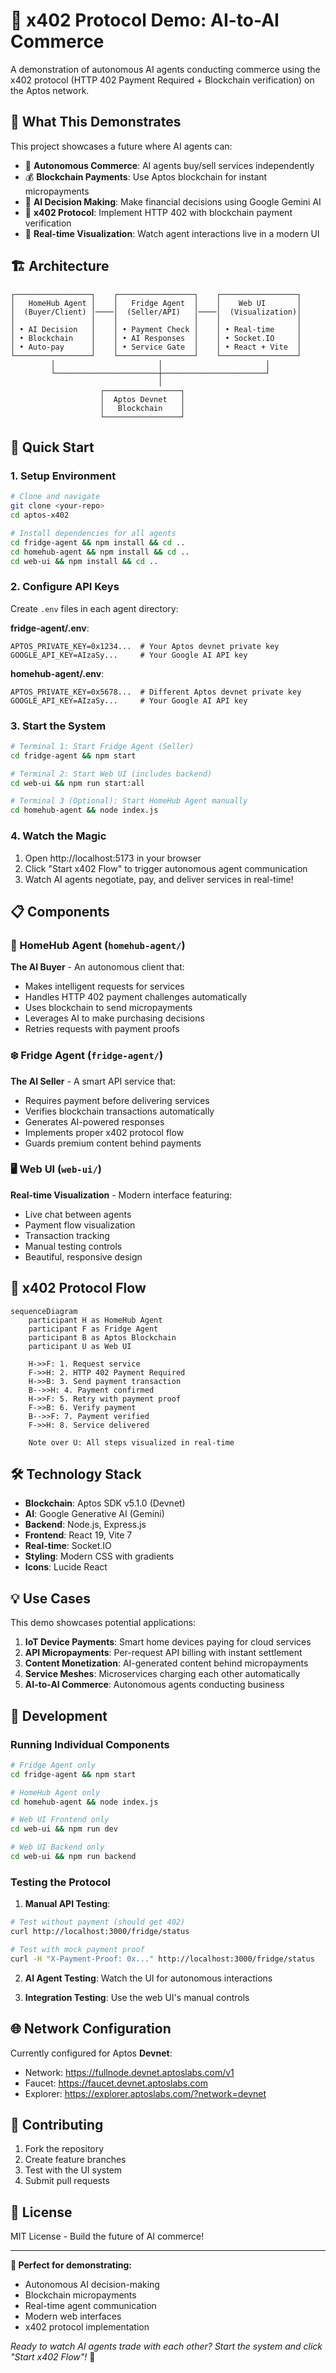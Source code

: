 # 🤖 x402 Protocol Demo: AI-to-AI Commerce

A demonstration of autonomous AI agents conducting commerce using the x402 protocol (HTTP 402 Payment Required + Blockchain verification) on the Aptos network.

## 🌟 What This Demonstrates

This project showcases a future where AI agents can:

- 🔄 **Autonomous Commerce**: AI agents buy/sell services independently
- 💰 **Blockchain Payments**: Use Aptos blockchain for instant micropayments
- 🤖 **AI Decision Making**: Make financial decisions using Google Gemini AI
- 📡 **x402 Protocol**: Implement HTTP 402 with blockchain payment verification
- 💬 **Real-time Visualization**: Watch agent interactions live in a modern UI

## 🏗️ Architecture

```
┌─────────────────┐    ┌─────────────────┐    ┌─────────────────┐
│   HomeHub Agent │    │   Fridge Agent  │    │    Web UI       │
│  (Buyer/Client) │────│  (Seller/API)   │────│  (Visualization)│
│                 │    │                 │    │                 │
│ • AI Decision   │    │ • Payment Check │    │ • Real-time     │
│ • Blockchain    │    │ • AI Responses  │    │ • Socket.IO     │
│ • Auto-pay      │    │ • Service Gate  │    │ • React + Vite  │
└─────────────────┘    └─────────────────┘    └─────────────────┘
         │                       │                       │
         └───────────────────────┼───────────────────────┘
                                 │
                    ┌─────────────────┐
                    │  Aptos Devnet   │
                    │   Blockchain    │
                    └─────────────────┘
```

## 🚀 Quick Start

### 1. Setup Environment

```bash
# Clone and navigate
git clone <your-repo>
cd aptos-x402

# Install dependencies for all agents
cd fridge-agent && npm install && cd ..
cd homehub-agent && npm install && cd ..
cd web-ui && npm install && cd ..
```

### 2. Configure API Keys

Create `.env` files in each agent directory:

**fridge-agent/.env**:

```env
APTOS_PRIVATE_KEY=0x1234...  # Your Aptos devnet private key
GOOGLE_API_KEY=AIzaSy...     # Your Google AI API key
```

**homehub-agent/.env**:

```env
APTOS_PRIVATE_KEY=0x5678...  # Different Aptos devnet private key
GOOGLE_API_KEY=AIzaSy...     # Your Google AI API key
```

### 3. Start the System

```bash
# Terminal 1: Start Fridge Agent (Seller)
cd fridge-agent && npm start

# Terminal 2: Start Web UI (includes backend)
cd web-ui && npm run start:all

# Terminal 3 (Optional): Start HomeHub Agent manually
cd homehub-agent && node index.js
```

### 4. Watch the Magic

1. Open http://localhost:5173 in your browser
2. Click "Start x402 Flow" to trigger autonomous agent communication
3. Watch AI agents negotiate, pay, and deliver services in real-time!

## 📋 Components

### 🤖 HomeHub Agent (`homehub-agent/`)

**The AI Buyer** - An autonomous client that:

- Makes intelligent requests for services
- Handles HTTP 402 payment challenges automatically
- Uses blockchain to send micropayments
- Leverages AI to make purchasing decisions
- Retries requests with payment proofs

### ❄️ Fridge Agent (`fridge-agent/`)

**The AI Seller** - A smart API service that:

- Requires payment before delivering services
- Verifies blockchain transactions automatically
- Generates AI-powered responses
- Implements proper x402 protocol flow
- Guards premium content behind payments

### 🖥️ Web UI (`web-ui/`)

**Real-time Visualization** - Modern interface featuring:

- Live chat between agents
- Payment flow visualization
- Transaction tracking
- Manual testing controls
- Beautiful, responsive design

## 🔄 x402 Protocol Flow

```mermaid
sequenceDiagram
    participant H as HomeHub Agent
    participant F as Fridge Agent
    participant B as Aptos Blockchain
    participant U as Web UI

    H->>F: 1. Request service
    F->>H: 2. HTTP 402 Payment Required
    H->>B: 3. Send payment transaction
    B-->>H: 4. Payment confirmed
    H->>F: 5. Retry with payment proof
    F->>B: 6. Verify payment
    B-->>F: 7. Payment verified
    F->>H: 8. Service delivered

    Note over U: All steps visualized in real-time
```

## 🛠️ Technology Stack

- **Blockchain**: Aptos SDK v5.1.0 (Devnet)
- **AI**: Google Generative AI (Gemini)
- **Backend**: Node.js, Express.js
- **Frontend**: React 19, Vite 7
- **Real-time**: Socket.IO
- **Styling**: Modern CSS with gradients
- **Icons**: Lucide React

## 💡 Use Cases

This demo showcases potential applications:

1. **IoT Device Payments**: Smart home devices paying for cloud services
2. **API Micropayments**: Per-request API billing with instant settlement
3. **Content Monetization**: AI-generated content behind micropayments
4. **Service Meshes**: Microservices charging each other automatically
5. **AI-to-AI Commerce**: Autonomous agents conducting business

## 🔧 Development

### Running Individual Components

```bash
# Fridge Agent only
cd fridge-agent && npm start

# HomeHub Agent only
cd homehub-agent && node index.js

# Web UI Frontend only
cd web-ui && npm run dev

# Web UI Backend only
cd web-ui && npm run backend
```

### Testing the Protocol

1. **Manual API Testing**:

```bash
# Test without payment (should get 402)
curl http://localhost:3000/fridge/status

# Test with mock payment proof
curl -H "X-Payment-Proof: 0x..." http://localhost:3000/fridge/status
```

2. **AI Agent Testing**: Watch the UI for autonomous interactions

3. **Integration Testing**: Use the web UI's manual controls

## 🌐 Network Configuration

Currently configured for Aptos **Devnet**:

- Network: https://fullnode.devnet.aptoslabs.com/v1
- Faucet: https://faucet.devnet.aptoslabs.com
- Explorer: https://explorer.aptoslabs.com/?network=devnet

## 🤝 Contributing

1. Fork the repository
2. Create feature branches
3. Test with the UI system
4. Submit pull requests

## 📜 License

MIT License - Build the future of AI commerce!

---

**🎯 Perfect for demonstrating:**

- Autonomous AI decision-making
- Blockchain micropayments
- Real-time agent communication
- Modern web interfaces
- x402 protocol implementation

_Ready to watch AI agents trade with each other? Start the system and click "Start x402 Flow"!_ 🚀
